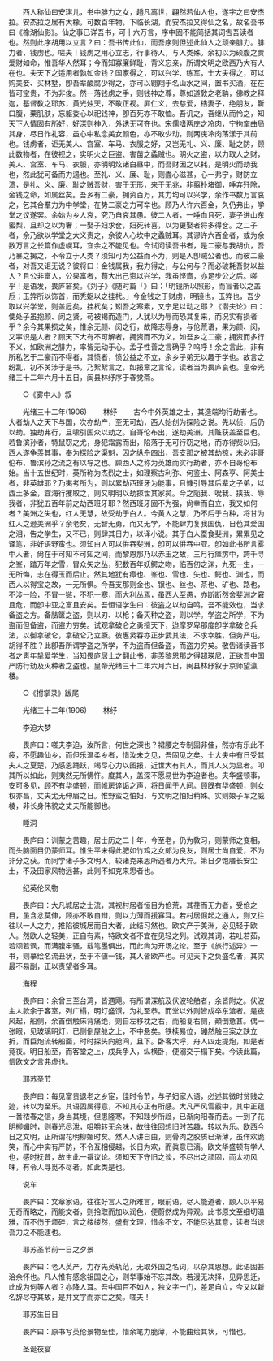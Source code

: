 <!-- { "loadSidebar": true } -->
　　西人称仙曰安琪儿，书中腓力之女，趫凡离世，翩然若仙人也，遂字之曰安杰拉。安杰拉之居有大橡，可数百年物，下临长湖，而安杰拉又得仙之名，故名吾书曰《橡湖仙影》。仙之事已详吾书，可十六万言，序中固不能简括其词吿吾读者也。然则此序胡用以立言？曰：吾书传此仙，而吾序则但述此仙人之顽亲腓力。腓力者，钱虏也。嗟夫！钱虏之用心立志，行事待人，与人类殊。余初以为硕腹之贾爱财如命，惟吾华人然耳；今而知寡廉鲜耻，背义忘亲，所谓文明之欧西乃大有人在也。夫天下之适用者孰如金钱？国家得之，可以兴学、练军，士大夫得之，可以购美妾、买林墅，卽吾辈酸腐少得之，亦可以翱翔于名山水之间，置书买酒，在在皆可宝贵，不为非俊。然一落钱虏之手，则钱神之尊，尊如道敎之老聃，佛教之释迦，基督敎之耶苏，黄光烛天，不敢正视。屛仁义，去慈爱，梏妻子，绝朋友，靳口腹，栗肌肤，忘躯委心以祀钱神，卽百死亦不敢恤。吾讥之，吾继从而怜之，知天下人情固有所好，好深则神入，外诱无可夺也。宋儒嗜两庑之冷肉，宁拘挛曲局其身，尽日作礼容，虽心中私念美女颜色，亦不敢少动，则两庑冷肉荡漾于其前也。钱虏者，讵无美人、宫室、车马、衣服之好，又岂无礼、义、廉、耻之防，顾此数物者，在彼视之，实明火之巨盗、害苗之蟊贼也。眀火之盗，以力取人之财，美人、宫室、车马、衣服，亦明明炫诸白昼中，而吾财因之以耗，是明火而劫我也，然此犹可备而力遏也。至礼、义、廉、耻，则蠹心滋甚，心一弗宁，财防立溃，是礼、义、廉、耻之贼吾财，害于无形，来于无兆，非翦扑堵御，唾弃歼除，金钱之命，如属丝矣。吾乡有二豪，拥资百万，其力均可以兴学，余作书数万言哀之，乞其合羣力为中学堂，在势二豪之力可举也。顾乃人许六百金，久仍弗出，学堂之议遂罢。余始为乡人哀，究乃自哀其愚。彼二人者，一唾血且死，妻子进山东蜜梨，且却之以为奢；一娶子妇求奁，妇死转喜，以为更娶者将多得奁。之二子者，余乃欲以学堂之大义责之，余彼人心坎中之蟊贼耳。其谬许六百金者，或为余数万言之长篇作虚幌耳，宜余之不能见也。今试问读吾书者，是二豪与我胡仇，吾乃暴之揭之，不令立于人类？须知可为公益而不为，则是人卽贼公者也。而彼二豪者，对吾又讵无说？彼将曰：金钱属我，我力得之，与公何与？而必破耗吾财以益人？且公非富人，公果富者，苟大出己资以兴学，我虽悭啬，亦足步公之后。嗟乎！是语发，畏庐窘矣。《刘子》《随时篇「》曰：「明镜所以照形，而盲者以之盖卮；玉筓所以饰首，而秃妪以之挂杙。」今金钱之于财虏，明镜也，玉筓也，吾少取以兴学堂，则盖卮矣，挂杙矣；矧吾之寒素，又宁足以动之耶？《潜夫论》曰：使处子虽抱颜、闵之贤，苟被褐而造门，人犹以为辱而恐其复来，而况实有损者乎？余今其果损之矣，惟余无颜、闵之行，故降志辱身，与伧荒语，果为颜、闵，又寜识是人者？顾天下大有不可解者，拥资而不为义，如吾乡之二豪；拥资而多行不义，如欧洲之腓力，率皆无动于心。孟子性善之言确乎？呜呼！余之言此，非有所私乞于二豪而不得者，其愤者，愤公益之不立，余乡子弟无以趣于学也。故言之纷乱，初不关涉于是书，乃絮絮言之，如报章之言论，读者当为畏庐哀也。皇帝光绪三十二年六月十五日，闽县林纾序于春觉斋。 

　　○《雾中人》叙 

　　光绪三十二年(1906) 
　　林纾 
　　古今中外英雄之士，其造端均行劫者也。大者劫人之天下与国，次亦劫产，至无可劫，西人始创为探险之说。先以侦，后仍以劫。独劫弗行，且啸引国众以劫之。自哥伦布出，遂劫美洲，其赃获盖至巨也。若鲁滨孙者，特鼠窃之尤，身犯霜露而出，陷落于无可行窃之地，而亦得赀以归。西人遂争羡其事，奉为探险之渠魁，因之纵舟四出，吾支那之被其劫掠，未必非哥伦布、鲁滨孙之流之有以导之也。顾西人之称为英雄而实行劫者，亦不自哥伦布始。当十五世纪时，英所称为杰烈之士，如理察古利弥、何鉴士、阿森亨、阿美士者，非英雄耶？乃夷考所为，则以累劫西班牙为能事，且慷引导其后辈之子弟，以西土多金，宜海行攫取之，则又明明以劫掠世其家矣。今之阨我、吮我、挟我、辱我者，非犹五百年前之劫西班牙耶？然西班牙固不为强，尙幸而自立，我又如何者？美洲之失也，红人无慧，故受劫于白人。今黄人之慧，乃不后于白种，将甘为红人之逊美洲乎？余老矣，无智无勇，而又无学，不能肆力复我国仇，日苞其爱国之泪，吿之学生，又不已，则肆其日力，以译小说。其于白人蚕食斐洲，累累见之译笔，非好语野蛮也。须知白人可以倂吞斐洲，卽可以倂吞中亚。卽如此书所言雾中人者，尙在于可知不可知之间，而黎恩那乃以赤玉之故，三月行瘴疠中，跨千寻之峯，踏万年之雪，冒众矢之丛，犯数百年妖鳄之吻，临百仞之渊，九死一生，一无所悔，志在得玉而后止。然其地犹有瘴也、峯也、雪也、矢也、鳄也、渊也，而西人以得宝之故，一无所惧。今吾支那则金也、银也、丝也、茶也、矿也、路也，不涉一险，不冒一镞，不犯一寒，而大利丛焉，虽西人至愚，亦断断然舍斐洲之窘且危，而卽中亚之富且安矣。吾恒语学生曰：彼盗之以劫自鸣，吾不能效也，当求备盗之方。备胠箧之盗，则以刃、以枪；备灭种之盗，则以学。学盗之所学，不为盗而但备盗，而盗力穷矣。试观拿破仑之勇擅天下，迨摩罗卑那度卽学拿破仑兵法，以御拿破仑，拿破仑乃立蹶。彼惠灵吞亦正步武其法，不求幸胜，但务严屯，胡得不胜？此卽吾所谓学盗之所学，不为盗而但备盗，而盗力穷矣。敬吿诸读吾书者之靑年挚爱学生，当知畏庐居士之翻此书，非羡黎恩那之得超瑛尼，正欲吾中国严防行劫及灭种者之盗也。皇帝光绪三十二年六月六日，闽县林纾叙于京师望瀛楼。 

　　○《拊掌录》跋尾 

　　光绪三十二年(1906) 
　　林纾 

　　李迫大梦 

　　畏庐曰：嗟夫李迫，汝所言，何世之深也？裙腰之专制固非佳，然亦有乐此不疲，不愿趣仙乡，而但乐温柔乡者，惜汝未之见，吾固见之矣。士大夫中有日受其夫人之夏楚，乃感恩踊跃，竭尽心力以图报，近世大有其人，而其人又为显者。叩其所以如此，则夷然无所怫忤。度其人，盖深不愿易世为李迫者也。夫华盛顿事，安可多见，顾不有华盛顿，而帷房谇诟之声，将日闻于人间。顾旣有华盛顿，则女权亦昌，丈夫尤无伸眉之日。惟野蛮之怕妇，与文明之怕妇稍殊。实则娘子军之威棱，非长身伟貌之丈夫所能御也。 

　　睡洞 

　　畏庐曰：训蒙之苦趣，居士历之二十年，今至老，仍为敎习，则蒙师之变相，而头脑面目仍蒙师耳。惟生平未得此肥如竹鸡之女郞为良友，则居士尙自爱，不为非分之获。而同学诸子多文明人，较诸克来思所遇者乃大异。第日夕饱餍长安尘土，不及田家风物远甚，此则不如克来思者也。 

　　纪英伦风物 

　　畏庐曰：大凡城居之士流，其视村居者恒目为伧荒，其荏而无力者，受伧之目，虽含忿莫伸，顾亦不敢自辩，则以力薄而援寡耳。若村居倔起之通人，则又往往以一人之力，推陷彼城居而自大者，此结习然也。欧文产于美洲，必见轻于欧人。然欧人之轻美，正自有素，特欧文者不宜在见轻之列。试观其词，若吐若茹，若颂若讽，而满腹牢骚，载笔墨俱出，而此尙为开场之论。至于《旅行述异》一书，则摹绘名流丑状，至于不値一钱，其人皆欧产也。可见天下之负盛名者，其实最不易副，正以责望者多耳。 

　　海程 

　　畏庐曰：余曾三至台湾，皆遇飓。有所谓深航及伏波轮舶者，余皆附之。伏波主人款余于客室，列广榻，明灯盛馔，为礼至恭。而堂以外则皆戍卒东渡者。是夜风起，船侧，余首倒触床背痛绝，则自左移枕之右，而船复右侧，顚倒惫甚。偶一张眼，见玻璃眀灯，已侧倒屋舱之上，不中悬矣。铁椟易位，磞然触巨案之趺立折，而巨炮流转船面，时时探头向舱间，且下。卧客大呼，舟人四走提炮，如是者竟夜。明日船至，而客堂之上，戍兵争入，纵横卧，便溺交于榻下矣。今读此篇，信欧文之言弗虚也。 

　　耶苏圣节 

　　畏庐曰：每见富贵退老之乡宦，佳时令节，与子妇家人语，必述其微时贫贱之迹，转以为至乐。其语固属得意，不知其心正有所感。大凡严风雪霰中，其中正蕴一番秾春之信，身当其境，但患隆寒，不知跬步所趋，已渐向阳春而去。一到了花眀柳媚时，则春光尽泄，咀嚼转无余味，故往往回想旧时苦趣，转以为乐。欧西今日之文明，正所谓花明柳媚时矣。然人人讲自由，则骨肉之胶质已渐薄，虽佯欢诡笑，而心中实有严防，不令互相侵越，长日为欢，而眞意已漓。欧文华盛顿有学人也，感时抚昔，故生此一番议论。须知天下守旧之谈，不尽出之顽固，而太初风味，有令人寻觅不尽者，如此类是也。 

　　说车 

　　畏庐曰：文章家语，往往好言人之所难言，眼前语，尽人能道者，顾人以平易无奇而略之，而能文者，则拾取而加以润色，便蔚然成为异观。此书原文至细切温雅，而不伤于烦碎，言之缕缕然，盛有文理，惜余不文，不能尽达其意，读者当谅吾力之不能逮也。 

　　耶苏圣节前一日之夕景 

　　畏庐曰：老人英产，力存先英轨范，无取外国之名词，以杂其思想。此语固甚洽余怀也。凡人惟有感念祖国之心，则举事始不忘其故。若漫无决择，见异思迁，此成为何等人者？亦降人耳。吾中国百不如人，独文字一门，差足自立，今又以新名辞尽夺其故，是并文字而亦亡之矣。嗟夫！ 

　　耶苏生日日 

　　畏庐曰：原书写英伦景物至佳，惜余笔力脆薄，不能曲绘其状，可惜也。 

　　圣诞夜宴 

